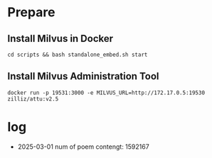 # Prepare

## Install Milvus in Docker
```shell
cd scripts && bash standalone_embed.sh start
```
## Install Milvus Administration Tool
```shell
docker run -p 19531:3000 -e MILVUS_URL=http://172.17.0.5:19530 zilliz/attu:v2.5
```

# log
- 2025-03-01 num of poem contengt: 1592167